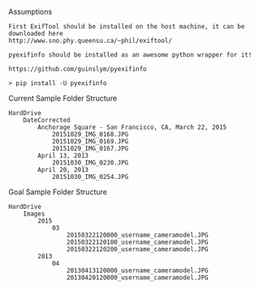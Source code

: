 Assumptions

	First ExifTool should be installed on the host machine, it can be downloaded here
	http://www.sno.phy.queensu.ca/~phil/exiftool/

	pyexifinfo should be installed as an awesome python wrapper for it!

	https://github.com/guinslym/pyexifinfo

	> pip install -U pyexifinfo

Current Sample Folder Structure

	HardDrive
		DateCorrected
			Anchorage Square - San Francisco, CA, March 22, 2015
				20151029_IMG_0168.JPG
				20151029_IMG_0169.JPG
				20151029_IMG_0167.JPG
			April 13, 2013
				20151030_IMG_0230.JPG
			April 20, 2013
				20151030_IMG_0254.JPG



Goal Sample Folder Structure

	HardDrive
		Images
			2015
				03
					20150322120000_username_cameramodel.JPG
					20150322120100_username_cameramodel.JPG
					20150322120200_username_cameramodel.JPG
			2013
				04
					20130413120000_username_cameramodel.JPG
					20130420120000_username_cameramodel.JPG
